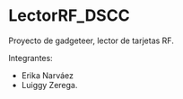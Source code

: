 # LectorRF_DSCC
Proyecto de gadgeteer, lector de tarjetas RF. 

Integrantes:
- Erika Narváez 
- Luiggy Zerega.
